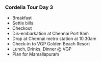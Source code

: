 ### Cordelia Tour Day 3

  - Breakfast
  - Settle bills
  - Checkout
  - Dis-embarkation at Chennai Port 8am
  - Drop at Chennai metro station at 10.30am
  - Check-in to VGP Golden Beach Resort
  - Lunch, Drinks, Dinner @ VGP
  - Plan for Mamallapuram